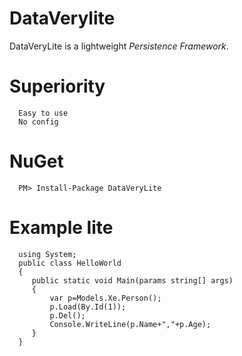 # DataVerylite
DataVeryLite is a lightweight *Persistence Framework*. 

# Superiority

      Easy to use
      No config
# NuGet

      PM> Install-Package DataVeryLite
# Example lite

      using System;
      public class HelloWorld
      {
         public static void Main(params string[] args)
         {
             var p=Models.Xe.Person();
             p.Load(By.Id(1));
             p.Del();
             Console.WriteLine(p.Name+","+p.Age);
         }
      }
